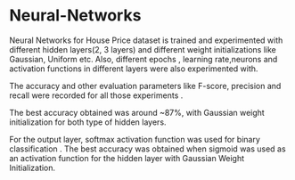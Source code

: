 # Neural-Networks
Neural Networks for House Price dataset is trained and experimented with different hidden layers(2, 3 layers) and different weight initializations like Gaussian, Uniform etc. Also, different epochs , learning rate,neurons and activation functions in different layers were also experimented with. 

The accuracy and other evaluation parameters like F-score, precision and recall were recorded for all those experiments . 

The best accuracy obtained was around ~87%, with Gaussian weight initialization for both type of hidden layers.

For the output layer, softmax activation function was used for binary classification . The best accuracy was obtained when sigmoid was used 
as an activation function for the hidden layer with Gaussian Weight Initialization. 

